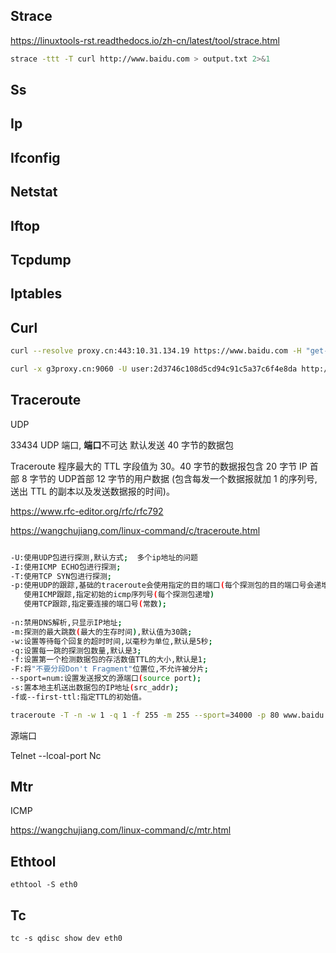 
## Strace

https://linuxtools-rst.readthedocs.io/zh-cn/latest/tool/strace.html


```bash
strace -ttt -T curl http://www.baidu.com > output.txt 2>&1
```

## Ss

## Ip

## Ifconfig


## Netstat

## Iftop

## Tcpdump

## Iptables


## Curl

```bash
curl --resolve proxy.cn:443:10.31.134.19 https://www.baidu.com -H "get-svc: 1"
```


```bash
curl -x g3proxy.cn:9060 -U user:2d3746c108d5cd94c91c5a37c6f4e8da http://richfitoa.cnpc/upload/image/jcdt_tmp.png -o tmp.png

```


## Traceroute

UDP

33434 UDP 端口, **端口**不可达
默认发送 40 字节的数据包

Traceroute 程序最大的 TTL 字段值为 30。40 字节的数据报包含
20 字节 IP 首部
8 字节的 UDP首部 
12 字节的用户数据 (包含每发一个数据报就加 1 的序列号, 送出 TTL 的副本以及发送数据报的时间)。

https://www.rfc-editor.org/rfc/rfc792

https://wangchujiang.com/linux-command/c/traceroute.html


```bash

-U:使用UDP包进行探测,默认方式;  多个ip地址的问题
-I:使用ICMP ECHO包进行探测;
-T:使用TCP SYN包进行探测;
-p:使用UDP的跟踪,基础的traceroute会使用指定的目的端口(每个探测包的目的端口号会递增)
   使用ICMP跟踪,指定初始的icmp序列号(每个探测包递增)
   使用TCP跟踪,指定要连接的端口号(常数);
   
-n:禁用DNS解析,只显示IP地址;
-m:探测的最大跳数(最大的生存时间),默认值为30跳;
-w:设置等待每个回复的超时时间,以毫秒为单位,默认是5秒;
-q:设置每一跳的探测包数量,默认是3;
-f:设置第一个检测数据包的存活数值TTL的大小,默认是1;
-F:将"不要分段Don't Fragment"位置位,不允许被分片;
--sport=num:设置发送报文的源端口(source port);
-s:置本地主机送出数据包的IP地址(src_addr);
-f或--first-ttl:指定TTL的初始值。

```

```bash
traceroute -T -n -w 1 -q 1 -f 255 -m 255 --sport=34000 -p 80 www.baidu.com
```


源端口

Telnet --lcoal-port
Nc 



## Mtr

ICMP

https://wangchujiang.com/linux-command/c/mtr.html





## Ethtool 

`ethtool -S eth0`

## Tc

`tc -s qdisc show dev eth0`